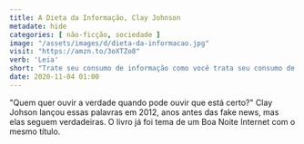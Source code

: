 ```yaml
---
title: A Dieta da Informação, Clay Johnson
metadate: hide
categories: [ não-ficção, sociedade ]
image: "/assets/images/d/dieta-da-informacao.jpg"
visit: "https://amzn.to/3oXTZo8"
verb: 'Leia'
short: "Trate seu consumo de informação como você trata seu consumo de comida"
date: 2020-11-04 01:00
---
```


"Quem quer ouvir a verdade quando pode ouvir que está certo?" Clay Johson lançou essas palavras em 2012, anos antes das fake news, mas elas seguem verdadeiras. O livro já foi tema de um Boa Noite Internet com o mesmo título.